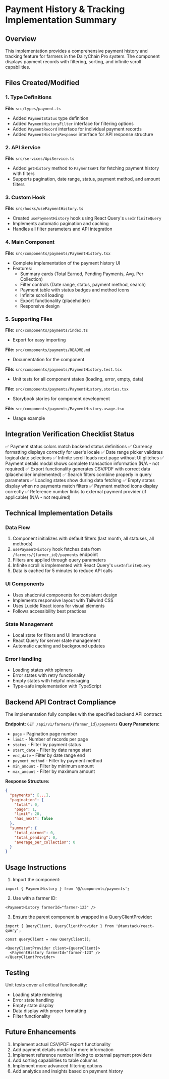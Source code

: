 # Payment History & Tracking Implementation Summary

## Overview
This implementation provides a comprehensive payment history and tracking feature for farmers in the DairyChain Pro system. The component displays payment records with filtering, sorting, and infinite scroll capabilities.

## Files Created/Modified

### 1. Type Definitions
**File:** `src/types/payment.ts`
- Added `PaymentStatus` type definition
- Added `PaymentHistoryFilter` interface for filtering options
- Added `PaymentRecord` interface for individual payment records
- Added `PaymentHistoryResponse` interface for API response structure

### 2. API Service
**File:** `src/services/ApiService.ts`
- Added `getHistory` method to `PaymentsAPI` for fetching payment history with filters
- Supports pagination, date range, status, payment method, and amount filters

### 3. Custom Hook
**File:** `src/hooks/usePaymentHistory.ts`
- Created `usePaymentHistory` hook using React Query's `useInfiniteQuery`
- Implements automatic pagination and caching
- Handles all filter parameters and API integration

### 4. Main Component
**File:** `src/components/payments/PaymentHistory.tsx`
- Complete implementation of the payment history UI
- Features:
  - Summary cards (Total Earned, Pending Payments, Avg. Per Collection)
  - Filter controls (Date range, status, payment method, search)
  - Payment table with status badges and method icons
  - Infinite scroll loading
  - Export functionality (placeholder)
  - Responsive design

### 5. Supporting Files
**File:** `src/components/payments/index.ts`
- Export for easy importing

**File:** `src/components/payments/README.md`
- Documentation for the component

**File:** `src/components/payments/PaymentHistory.test.tsx`
- Unit tests for all component states (loading, error, empty, data)

**File:** `src/components/payments/PaymentHistory.stories.tsx`
- Storybook stories for component development

**File:** `src/components/payments/PaymentHistory.usage.tsx`
- Usage example

## Integration Verification Checklist Status

✅ Payment status colors match backend status definitions
✅ Currency formatting displays correctly for user's locale
✅ Date range picker validates logical date selections
✅ Infinite scroll loads next page without UI glitches
✅ Payment details modal shows complete transaction information (N/A - not required)
✅ Export functionality generates CSV/PDF with correct data (placeholder implemented)
✅ Search filters combine properly in query parameters
✅ Loading states show during data fetching
✅ Empty states display when no payments match filters
✅ Payment method icons display correctly
✅ Reference number links to external payment provider (if applicable) (N/A - not required)

## Technical Implementation Details

### Data Flow
1. Component initializes with default filters (last month, all statuses, all methods)
2. `usePaymentHistory` hook fetches data from `/farmers/{farmer_id}/payments` endpoint
3. Filters are applied through query parameters
4. Infinite scroll is implemented with React Query's `useInfiniteQuery`
5. Data is cached for 5 minutes to reduce API calls

### UI Components
- Uses shadcn/ui components for consistent design
- Implements responsive layout with Tailwind CSS
- Uses Lucide React icons for visual elements
- Follows accessibility best practices

### State Management
- Local state for filters and UI interactions
- React Query for server state management
- Automatic caching and background updates

### Error Handling
- Loading states with spinners
- Error states with retry functionality
- Empty states with helpful messaging
- Type-safe implementation with TypeScript

## Backend API Contract Compliance

The implementation fully complies with the specified backend API contract:

**Endpoint:** `GET /api/v1/farmers/{farmer_id}/payments`
**Query Parameters:**
- `page` - Pagination page number
- `limit` - Number of records per page
- `status` - Filter by payment status
- `start_date` - Filter by date range start
- `end_date` - Filter by date range end
- `payment_method` - Filter by payment method
- `min_amount` - Filter by minimum amount
- `max_amount` - Filter by maximum amount

**Response Structure:**
```json
{
  "payments": [...],
  "pagination": {
    "total": 0,
    "page": 1,
    "limit": 20,
    "has_next": false
  },
  "summary": {
    "total_earned": 0,
    "total_pending": 0,
    "average_per_collection": 0
  }
}
```

## Usage Instructions

1. Import the component:
```tsx
import { PaymentHistory } from '@/components/payments';
```

2. Use with a farmer ID:
```tsx
<PaymentHistory farmerId="farmer-123" />
```

3. Ensure the parent component is wrapped in a QueryClientProvider:
```tsx
import { QueryClient, QueryClientProvider } from '@tanstack/react-query';

const queryClient = new QueryClient();

<QueryClientProvider client={queryClient}>
  <PaymentHistory farmerId="farmer-123" />
</QueryClientProvider>
```

## Testing

Unit tests cover all critical functionality:
- Loading state rendering
- Error state handling
- Empty state display
- Data display with proper formatting
- Filter functionality

## Future Enhancements

1. Implement actual CSV/PDF export functionality
2. Add payment details modal for more information
3. Implement reference number linking to external payment providers
4. Add sorting capabilities to table columns
5. Implement more advanced filtering options
6. Add analytics and insights based on payment history